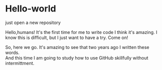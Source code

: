 # Hello-world
just open a new repository

Hello,humans!
It's the first time for me to write code
I think it's amazing.
I know this is difficult, but I just want to have a try.
Come on!

So, here we go.
It's amazing to see that two years ago I written these words.  
And this time I am going to study how to use GitHub skillfully without intermittment. 

